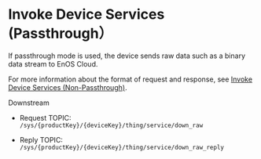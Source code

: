 # Invoke Device Services (Passthrough）

If passthrough mode is used, the device sends raw data such as a binary data stream to EnOS Cloud.

For more information about the format of request and response, see [Invoke Device Services (Non-Passthrough)](invoke_services_nopass).

Downstream
- Request TOPIC: `/sys/{productKey}/{deviceKey}/thing/service/down_raw`

- Reply TOPIC: `/sys/{productKey}/{deviceKey}/thing/service/down_raw_reply`
